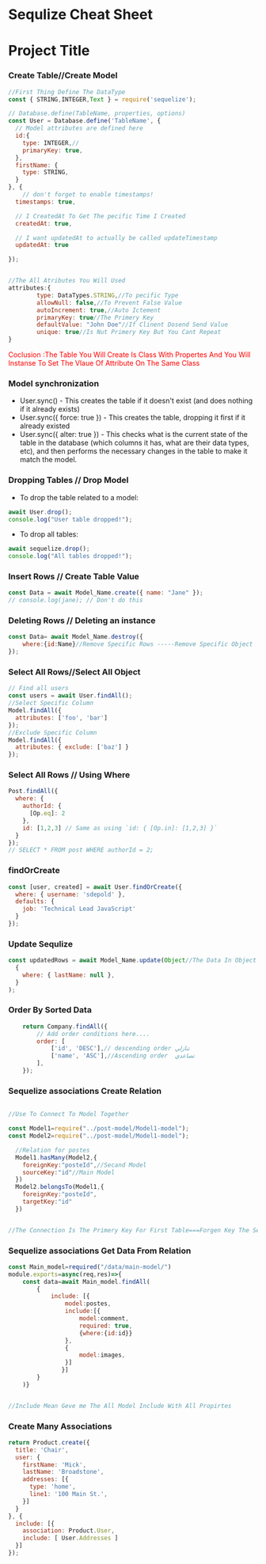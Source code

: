 # Sequlize Cheat Sheet
# Project Title

### Create Table//Create Model
```javascript
//First Thing Define The DataType
const { STRING,INTEGER,Text } = require('sequelize');

// Database.define(TableName, properties, options)
const User = Database.define('TableName', {
  // Model attributes are defined here
  id:{
    type: INTEGER,//
    primaryKey: true,
  },
  firstName: {
    type: STRING,
  }
}, {
    // don't forget to enable timestamps!
  timestamps: true,

  // I CreatedAt To Get The pecific Time I Created
  createdAt: true,

  // I want updatedAt to actually be called updateTimestamp
  updatedAt: true

});


//The All Atributes You Will Used
attributes:{
        type: DataTypes.STRING,//To pecific Type
        allowNull: false,//To Prevent False Value
        autoIncrement: true,//Auto Ictement
        primaryKey: true//The Primery Key
        defaultValue: "John Doe"//If Clinent Dosend Send Value
        unique: true//Is Nut Primery Key But You Cant Repeat
}


```


<p style="color:red">Coclusion :The Table You Will Create Is Class With Propertes And You Will Instanse To Set The Vlaue Of Attribute On The Same Class</p>




### Model synchronization
- User.sync() - This creates the table if it doesn't exist (and does nothing if it already exists)
- User.sync({ force: true }) - This creates the table, dropping it first if it already existed
- User.sync({ alter: true }) - This checks what is the current state of the table in the database (which columns it has, what are their data types, etc), and then performs the necessary changes in the table to make it match the model.



### Dropping Tables // Drop Model
- To drop the table related to a model:
```javascript
await User.drop();
console.log("User table dropped!");
```
- To drop all tables:
```javascript
await sequelize.drop();
console.log("All tables dropped!");
```


### Insert Rows //  Create Table Value
```javascript
const Data = await Model_Name.create({ name: "Jane" });
// console.log(jane); // Don't do this
```

### Deleting Rows // Deleting an instance
```javascript
const Data= await Model_Name.destroy({
    where:{id:Name}//Remove Specific Rows -----Remove Specific Object 
});

```
### Select All Rows//Select All Object
```javascript
// Find all users
const users = await User.findAll();
//Select Specific Column 
Model.findAll({
  attributes: ['foo', 'bar']
});
//Exclude Specific Column
Model.findAll({
  attributes: { exclude: ['baz'] }
});


```

### Select All Rows // Using Where 
```javascript
Post.findAll({
  where: {
    authorId: {
      [Op.eq]: 2
    },
    id: [1,2,3] // Same as using `id: { [Op.in]: [1,2,3] }`
  }
});
// SELECT * FROM post WHERE authorId = 2;
```

### findOrCreate
```javascript
const [user, created] = await User.findOrCreate({
  where: { username: 'sdepold' },
  defaults: {
    job: 'Technical Lead JavaScript'
  }
});

```

### Update Sequlize 
```javascript
const updatedRows = await Model_Name.update(Object//The Data In Object
  {
    where: { lastName: null },
  }
);
```

### Order By Sorted Data
```javascript
    return Company.findAll({
        // Add order conditions here....
        order: [
            ['id', 'DESC'],// descending order تنازلي
            ['name', 'ASC'],//Ascending order  تصاعدي
        ],
    });

```

### Sequelize associations Create Relation
```javascript

//Use To Connect To Model Together

const Model1=require("../post-model/Model1-model");
const Model2=require("../post-model/Model1-model");

  //Relation for postes
  Model1.hasMany(Model2,{
    foreignKey:"posteId",//Secand Model
    sourceKey:"id"//Main Model
  })
  Model2.belongsTo(Model1,{
    foreignKey:"posteId",
    targetKey:"id"
  })


//The Connection Is The Primery Key For First Table===Forgen Key The Secand Table

```

### Sequelize associations Get Data From Relation

```javascript
const Main_model=required("/data/main-model/")
module.exports=async(req,res)=>{
    const data=await Main_model.findAll(
        {
            include: [{
                model:postes,
                include:[{
                    model:comment,
                    required: true,
                    {where:{id:id}}
                },
                {
                    model:images,
                }]
               }]
        }
    )}


//Include Mean Geve me The All Model Include With All Propirtes 

```

### Create Many Associations 
```javascript
return Product.create({
  title: 'Chair',
  user: {
    firstName: 'Mick',
    lastName: 'Broadstone',
    addresses: [{
      type: 'home',
      line1: '100 Main St.',
    }]
  }
}, {
  include: [{
    association: Product.User,
    include: [ User.Addresses ]
  }]
});


```
